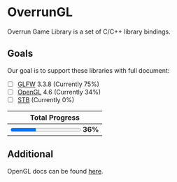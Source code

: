 # OverrunGL

Overrun Game Library is a set of C/C++ library bindings.

## Goals

Our goal is to support these libraries with full document:

- [ ] [GLFW](https://www.glfw.org/) 3.3.8 (Currently 75%)
- [ ] [OpenGL](https://www.khronos.org/opengl/) 4.6 (Currently 34%)
- [ ] [STB](https://github.com/nothings/stb) (Currently 0%)

|                   Total Progress                   |
|:--------------------------------------------------:|
| <progress value="36" max="100"></progress> **36%** |

## Additional

OpenGL docs can be found [here](https://docs.gl/).
